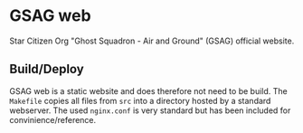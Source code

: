# GSAG web
Star Citizen Org "Ghost Squadron - Air and Ground" (GSAG) official website.

## Build/Deploy
GSAG web is a static website and does therefore not need to be build.
The `Makefile` copies all files from `src` into a directory hosted by a standard webserver.
The used `nginx.conf` is very standard but has been included for convinience/reference.
